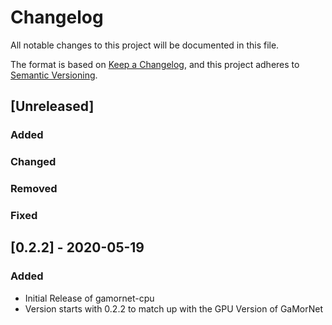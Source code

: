 # Changelog
All notable changes to this project will be documented in this file.

The format is based on [Keep a Changelog](https://keepachangelog.com/en/1.0.0/),
and this project adheres to [Semantic Versioning](https://semver.org/spec/v2.0.0.html).

## [Unreleased]

### Added

### Changed

### Removed

### Fixed

## [0.2.2] - 2020-05-19
### Added
- Initial Release of gamornet-cpu
- Version starts with 0.2.2 to match up with the GPU Version of GaMorNet
